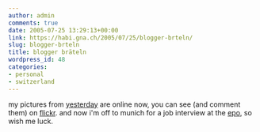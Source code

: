 ```yaml
---
author: admin
comments: true
date: 2005-07-25 13:29:13+00:00
link: https://habi.gna.ch/2005/07/25/blogger-brteln/
slug: blogger-brteln
title: blogger bräteln
wordpress_id: 48
categories:
- personal
- switzerland
---
```



my pictures from [yesterday](http://www.existenz.ch/braeteln05/) are online now, you can see (and comment them) on [flickr](https://www.flickr.com/photos/habi/sets/641845/). and now i'm off to munich for a job interview at the [epo](http://www.european-patent-office.org/index.en.php), so wish me luck.

